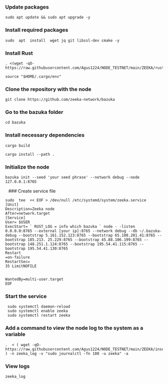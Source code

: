 ### Update packages
```
sudo apt update && sudo apt upgrade -y
```
### Install required packages
```
sudo  apt  install  wget jq git libssl-dev cmake -y
```
### Install Rust
```
. <(wget -qO- https://raw.githubusercontent.com/Agus1224/NODE_TESTNET/main/ZEEKA/rust.sh)
```
```
source "$HOME/.cargo/env"
```

### Clone the repository with the node
```
git clone https://github.com/zeeka-network/bazuka
```

### Go to the bazuka folder
```
cd bazuka
```
### Install necessary dependencies
```
cargo build
```
```
cargo install --path .
```
### Initialize the node
```
bazuka init --seed 'your seed phrase' --network debug --node 127.0.0.1:8765
```

⠀### Create service file
```
sudo  tee  << EOF > /dev/null /etc/systemd/system/zeeka.service 
[Unit] 
Description=Zeeka node 
After=network.target 
[Service] 
User= $USER 
ExecStart= ` RUST_LOG = info which bazuka ` node - -listen 0.0.0.0:8765 --external [your ip]:8765 --network debug --db ~/.bazuka-debug --bootstrap 5.161.152.123:8765 --bootstrap 65.108.201.41:8765 --bootstrap 185.213. 25.229:8765 --bootstrap 45.88.106.199:8765 --bootstrap 148.251.1.124:8765 --bootstrap 195.54.41.115:8765 --bootstrap 195.54.41.130:8765 
Restart 
=on-failure 
RestartSec= 
35 LimitNOFILE 


WantedBy=multi-user.target 
EOF 
```

### Start the service
```
 sudo systemctl daemon-reload
 sudo systemctl enable zeeka
 sudo systemctl restart zeeka
 ```
 ### Add a command to view the node log to the system as a variable
 ```
 .  < ( wget -qO- https://raw.githubusercontent.com/Agus1224/NODE_TESTNET/main/ZEEKA/insert_variable.sh ) -n zeeka_log -v "sudo journalctl -fn 100 -u zeeka" -a
 ```
 ### View logs

```
zeeka_log
```

